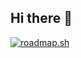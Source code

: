 ## Hi there 👋

[![roadmap.sh](https://roadmap.sh/card/tall/6678dd27ae5b6c417934248c?variant=dark&roadmaps=backend%2Cgame-developer%2Cfrontend)](https://roadmap.sh)
<!--
**Deockz/Deockz** is a ✨ _special_ ✨ repository because its `README.md` (this file) appears on your GitHub profile.

Here are some ideas to get you started:

- 🔭 I’m currently working on ...
- 🌱 I’m currently learning ...
- 👯 I’m looking to collaborate on ...
- 🤔 I’m looking for help with ...
- 💬 Ask me about ...
- 📫 How to reach me: ...
- 😄 Pronouns: ...
- ⚡ Fun fact: ...
-->
